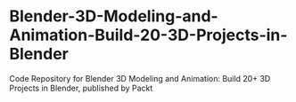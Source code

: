 # Blender-3D-Modeling-and-Animation-Build-20-3D-Projects-in-Blender
Code Repository for Blender 3D Modeling and Animation: Build 20+ 3D Projects in Blender, published by Packt
